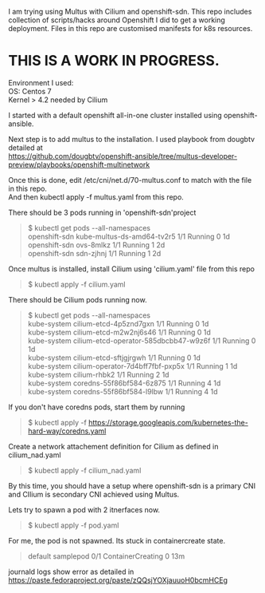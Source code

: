 I am trying using Multus with Cilium and openshift-sdn. This repo includes collection of scripts/hacks around Openshift
I did to get a working deployment. Files in this repo are customised manifests for k8s resources.
 
# THIS IS A WORK IN PROGRESS.
 
Environment I used:  
OS: Centos 7  
Kernel > 4.2 needed by Cilium  
 
I started with a default openshift all-in-one cluster installed using openshift-ansible.
 
Next step is to add multus to the installation. I used playbook from dougbtv detailed at  
https://github.com/dougbtv/openshift-ansible/tree/multus-developer-preview/playbooks/openshift-multinetwork

Once this is done, edit /etc/cni/net.d/70-multus.conf to match with the file in this repo.  
And then kubectl apply -f multus.yaml from this repo.  
 
There should be 3 pods running in 'openshift-sdn'project  
> $ kubectl get pods --all-namespaces  
> openshift-sdn                       kube-multus-ds-amd64-tv2r5                     1/1       Running             0          1d  
> openshift-sdn                       ovs-8mlkz                                      1/1       Running             1          2d  
> openshift-sdn                       sdn-zjhnj                                      1/1       Running             1          2d  

 
Once multus is installed, install Cilium using 'cilium.yaml' file from this repo  
> $ kubectl apply -f cilium.yaml  
 
There should be Cilium pods running now.  
> $ kubectl get pods --all-namespaces  
> kube-system                         cilium-etcd-4p5znd7gxn                         1/1       Running             0          1d  
> kube-system                         cilium-etcd-m2w2nj6s46                         1/1       Running             0          1d  
> kube-system                         cilium-etcd-operator-585dbcbb47-w9z6f          1/1       Running             0          1d  
> kube-system                         cilium-etcd-sftjgjrgwh                         1/1       Running             0          1d  
> kube-system                         cilium-operator-7d4bff7fbf-pxp5x               1/1       Running             1          1d  
> kube-system                         cilium-rhbk2                                   1/1       Running             2          1d  
> kube-system                         coredns-55f86bf584-6z875                       1/1       Running             4          1d  
> kube-system                         coredns-55f86bf584-l9lbw                       1/1       Running             4          1d  

If you don't have coredns pods, start them by running  
> $ kubectl apply -f https://storage.googleapis.com/kubernetes-the-hard-way/coredns.yaml  

Create a network attachement definition for Cilium as defined in cilium_nad.yaml  
> $ kubectl apply -f cilium_nad.yaml  

By this time, you should have a setup where openshift-sdn is a primary CNI and CIlium is secondary CNI achieved using Multus.  

Lets try to spawn a pod with 2 itnerfaces now.  
> $ kubectl apply -f pod.yaml  

For me, the pod is not spawned. Its stuck in containercreate state.  
> default                             samplepod                                      0/1       ContainerCreating   0          13m  

journald logs show error as detailed in https://paste.fedoraproject.org/paste/zQQsjYOXjauuoH0bcmHCEg
